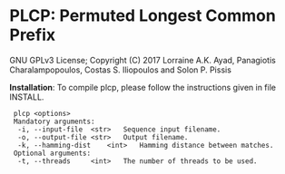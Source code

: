 PLCP: Permuted Longest Common Prefix
===

GNU GPLv3 License; Copyright (C) 2017 Lorraine A.K. Ayad, Panagiotis Charalampopoulos, 
Costas S. Iliopoulos and Solon P. Pissis

<b>Installation</b>: To compile plcp, please follow the instructions given in file INSTALL.
```
 plcp <options>
 Mandatory arguments:
  -i, --input-file	<str>	Sequence input filename.
  -o, --output-file	<str>	Output filename.
  -k, --hamming-dist	<int>	Hamming distance between matches.
 Optional arguments:
  -t, --threads		<int>	The number of threads to be used.
```

